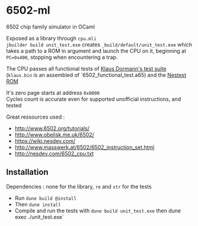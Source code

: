 # 6502-ml
6502 chip family simulator in OCaml

Exposed as a library through `cpu.mli`  
`jbuilder build unit_test.exe` creates `_build/default/unit_test.exe` which takes a path to a ROM in argument and launch the CPU on it, beginning at `PC=0x400`, stopping when encountering a trap.  

The CPU passes all functional tests of [Klaus Dormann's test suite](https://github.com/Klaus2m5/6502_65C02_functional_tests) (`klaus.bin` is an assembled of `6502_functional_test.a65) and the [Nestest ROM](http://www.qmtpro.com/~nes/misc/nestest.txt)  

It's zero page starts at address `0x0000`  
Cycles count is accurate even for supported unofficial instructions, and tested  

Great ressources used :
- http://www.6502.org/tutorials/
- http://www.obelisk.me.uk/6502/
- https://wiki.nesdev.com/
- http://www.masswerk.at/6502/6502_instruction_set.html
- http://nesdev.com/6502_cpu.txt

## Installation

Dependencies : none for the library, `re` and `str` for the tests
- Run `dune build @install`
- Then `dune install`
- Compile and run the tests with `dune build unit_test.exe` then
  dune exec ./unit_test.exe`
